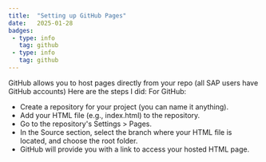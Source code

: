 ```yaml
---
title:  "Setting up GitHub Pages"
date:   2025-01-28
badges: 
 - type: info
   tag: github
 - type: info
   tag: github
---
```


GitHub allows you to host pages directly from your repo (all SAP users have GitHub accounts)
Here are the steps I did:
For GitHub:
- Create a repository for your project (you can name it anything).
- Add your HTML file (e.g., index.html) to the repository.
- Go to the repository's Settings > Pages.
- In the Source section, select the branch where your HTML file is located, and choose the root folder.
- GitHub will provide you with a link to access your hosted HTML page.
